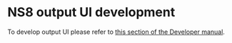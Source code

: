 # NS8 output UI development

To develop output UI please refer to [this section of the Developer manual](https://nethserver.github.io/ns8-core/ui/modules/#module-ui-development).
